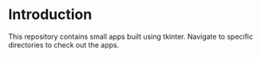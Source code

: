 # Introduction
This repository contains small apps built using tkinter. Navigate to specific directories to check out the apps.
